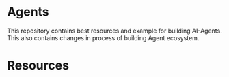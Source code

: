 # Agents
This repository contains best resources and example for building AI-Agents. This also contains changes in process of building Agent ecosystem.
# Resources
<br>

